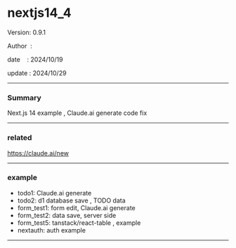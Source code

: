﻿# nextjs14_4

 Version: 0.9.1

 Author  :

 date    : 2024/10/19

 update  : 2024/10/29

***
### Summary

Next.js 14 example , Claude.ai generate code fix

****
### related

https://claude.ai/new

***
### example

* todo1: Claude.ai generate
* todo2: d1 database save , TODO data
* form_test1: form edit, Claude.ai generate
* form_test2: data save, server side
* form_test5: tanstack/react-table , example
* nextauth: auth example

***
